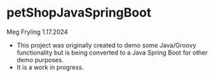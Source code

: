 # petShopJavaSpringBoot

Meg Fryling
1.17.2024

* This project was originally created to demo some Java/Groovy functionality but is being converted to a Java Spring Boot for other demo purposes.
* It is a work in progress.
